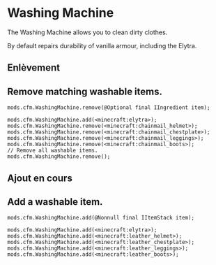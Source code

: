 # Washing Machine

The Washing Machine allows you to clean dirty clothes.

By default repairs durability of vanilla armour, including the Elytra.

## Enlèvement

## Remove matching washable items.

```zenscript
mods.cfm.WashingMachine.remove(@Optional final IIngredient item);

mods.cfm.WashingMachine.add(<minecraft:elytra>);
mods.cfm.WashingMachine.remove(<minecraft:chainmail_helmet>);
mods.cfm.WashingMachine.remove(<minecraft:chainmail_chestplate>);
mods.cfm.WashingMachine.remove(<minecraft:chainmail_leggings>);
mods.cfm.WashingMachine.remove(<minecraft:chainmail_boots>);
// Remove all washable items.
mods.cfm.WashingMachine.remove();
```

## Ajout en cours

## Add a washable item.

```zenscript
mods.cfm.WashingMachine.add(@Nonnull final IItemStack item);

mods.cfm.WashingMachine.add(<minecraft:elytra>);
mods.cfm.WashingMachine.add(<minecraft:leather_helmet>);
mods.cfm.WashingMachine.add(<minecraft:leather_chestplate>);
mods.cfm.WashingMachine.add(<minecraft:leather_leggings>);
mods.cfm.WashingMachine.add(<minecraft:leather_boots>);
```